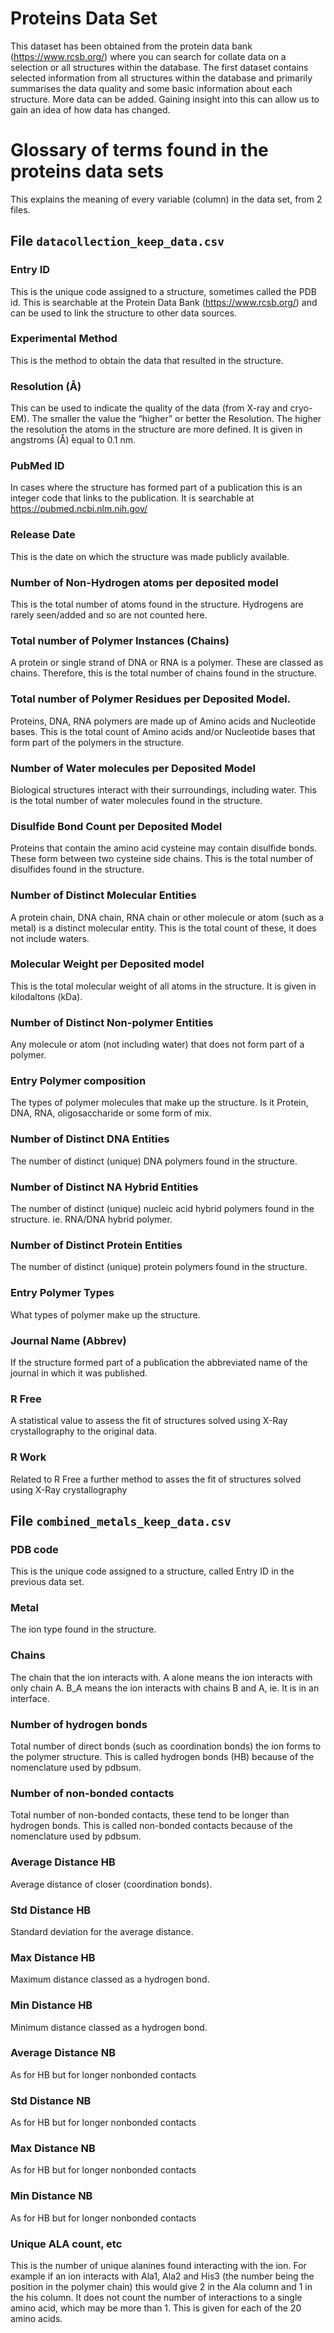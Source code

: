 # Proteins Data Set

This dataset has been obtained from the protein data bank (https://www.rcsb.org/) where you can search for collate data on a selection or all structures within the database. The first dataset contains selected information from all structures within the database and primarily summarises the data quality and some basic information about each structure. More data can be added. Gaining insight into this can allow us to gain an idea of how data has changed.

# Glossary of terms found in the proteins data sets

This explains the meaning of every variable (column) in the data set, from 2 files.

## File `datacollection_keep_data.csv`


### Entry ID

This is the unique code assigned to a structure, sometimes called the PDB id. This is searchable at the Protein Data Bank (https://www.rcsb.org/) and can be used to link the structure to other data sources.

### Experimental Method

This is the method to obtain the data that resulted in the structure.

### Resolution (Å)

This can be used to indicate the quality of the data (from X-ray and cryo-EM). The smaller the value the “higher” or better the Resolution. The higher the resolution the atoms in the structure are more defined. It is given in angstroms (Å) equal to 0.1 nm.

### PubMed ID
In cases where the structure has formed part of a publication this is an integer code that links to the publication. It is searchable at https://pubmed.ncbi.nlm.nih.gov/

### Release Date

This is the date on which the structure was made publicly available.

### Number of Non-Hydrogen atoms per deposited model

This is the total number of atoms found in the structure. Hydrogens are rarely seen/added and so are not counted here.

### Total number of Polymer Instances (Chains)

A protein or single strand of DNA or RNA is a polymer. These are classed as chains. Therefore, this is the total number of chains found in the structure.

### Total number of Polymer Residues per Deposited Model.

Proteins, DNA, RNA polymers are made up of Amino acids and Nucleotide bases. This is the total count of Amino acids and/or Nucleotide bases that form part of the polymers in the structure.

### Number of Water molecules per Deposited Model

Biological structures interact with their surroundings, including water. This is the total number of water molecules found in the structure.

### Disulfide Bond Count per Deposited Model

Proteins that contain the amino acid cysteine may contain disulfide bonds. These form between two cysteine side chains. This is the total number of disulfides found in the structure.

### Number of Distinct Molecular Entities

A protein chain, DNA chain, RNA chain or other molecule or atom (such as a metal) is a distinct molecular entity. This is the total count of these, it does not include waters.

### Molecular Weight per Deposited model

This is the total molecular weight of all atoms in the structure. It is given in kilodaltons (kDa).

### Number of Distinct Non-polymer Entities

Any molecule or atom (not including water) that does not form part of a polymer.

### Entry Polymer composition

The types of polymer molecules that make up the structure. Is it Protein, DNA, RNA, oligosaccharide or some form of mix.

### Number of Distinct DNA Entities

The number of distinct (unique) DNA polymers found in the structure.

### Number of Distinct NA Hybrid Entities

The number of distinct (unique) nucleic acid hybrid polymers found in the structure. ie. RNA/DNA hybrid polymer.

### Number of Distinct Protein Entities

The number of distinct (unique) protein polymers found in the structure.

### Entry Polymer Types

What types of polymer make up the structure.

### Journal Name (Abbrev)

If the structure formed part of a publication the abbreviated name of the journal in which it was published.

### R Free

A statistical value to assess the fit of structures solved using X-Ray crystallography to the original data.

### R Work

Related to R Free a further method to asses the fit of structures solved using X-Ray crystallography 

## File `combined_metals_keep_data.csv`

### PDB code

This is the unique code assigned to a structure, called Entry ID in the previous data set. 

### Metal
The ion type found in the structure.

### Chains

The chain that the ion interacts with. A alone means the ion interacts with only chain A. B_A means the ion interacts with chains B and A, ie. It is in an interface.

### Number of hydrogen bonds

Total number of direct bonds (such as coordination bonds) the ion forms to the polymer structure. This is called hydrogen bonds (HB) because of the nomenclature used by pdbsum.

### Number of non-bonded contacts

Total number of non-bonded contacts, these tend to be longer than hydrogen bonds.
This is called non-bonded contacts because of the nomenclature used by pdbsum.

### Average Distance HB

Average distance of closer (coordination bonds).

### Std Distance HB

Standard deviation for the average distance.

### Max Distance HB

Maximum distance classed as a hydrogen bond.

### Min Distance HB

Minimum distance classed as a hydrogen bond.

### Average Distance NB

As for HB but for longer nonbonded contacts

### Std Distance NB

As for HB but for longer nonbonded contacts

### Max Distance NB

As for HB but for longer nonbonded contacts

### Min Distance NB

As for HB but for longer nonbonded contacts

### Unique ALA count, etc

This is the number of unique alanines found interacting with the ion. For example if an ion interacts with Ala1, Ala2 and His3 (the number being the position in the polymer chain) this would give 2 in the Ala column and 1 in the his column. It does not count the number of interactions to a single amino acid, which may be more than 1.
This is given for each of the 20 amino acids.
